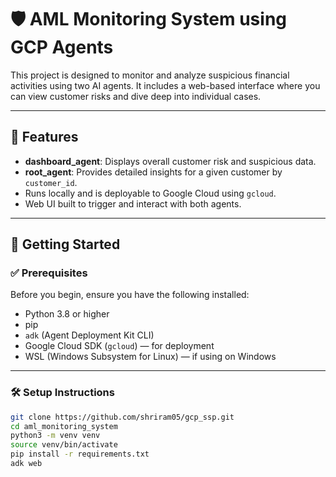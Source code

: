 # 🛡️ AML Monitoring System using GCP Agents

This project is designed to monitor and analyze suspicious financial activities using two AI agents. It includes a web-based interface where you can view customer risks and dive deep into individual cases.

---

## 📌 Features

- **dashboard_agent**: Displays overall customer risk and suspicious data.
- **root_agent**: Provides detailed insights for a given customer by `customer_id`.
- Runs locally and is deployable to Google Cloud using `gcloud`.
- Web UI built to trigger and interact with both agents.

---

## 🚀 Getting Started

### ✅ Prerequisites

Before you begin, ensure you have the following installed:

- Python 3.8 or higher
- pip
- `adk` (Agent Deployment Kit CLI)
- Google Cloud SDK (`gcloud`) — for deployment
- WSL (Windows Subsystem for Linux) — if using on Windows

---

### 🛠️ Setup Instructions
```bash
git clone https://github.com/shriram05/gcp_ssp.git
cd aml_monitoring_system
python3 -m venv venv
source venv/bin/activate
pip install -r requirements.txt
adk web
```
